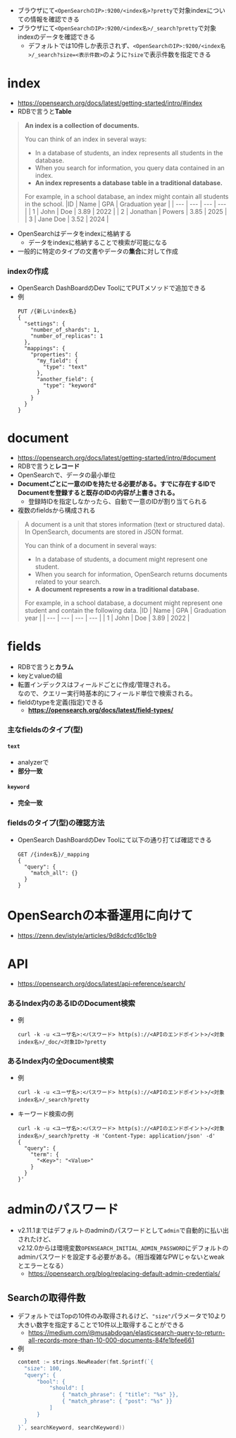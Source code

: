 - ブラウザにて`<OpenSearchのIP>:9200/<index名>?pretty`で対象indexについての情報を確認できる
- ブラウザにて`<OpenSearchのIP>:9200/<index名>/_search?pretty`で対象indexのデータを確認できる
  - デフォルトでは10件しか表示されず、`<OpenSearchのIP>:9200/<index名>/_search?size=<表示件数>`のように`?size`で表示件数を指定できる

# index
- https://opensearch.org/docs/latest/getting-started/intro/#index
- RDBで言うと**Table**
> **An index is a collection of documents.**
>
> You can think of an index in several ways:
>
> - In a database of students, an index represents all students in the database.
> - When you search for information, you query data contained in an index.
> - **An index represents a database table in a traditional database.**
>
>For example, in a school database, an index might contain all students in the school.
> |ID |	Name | GPA | Graduation year |
> | --- | --- | --- | --- |
> | 1	| John | Doe | 3.89 | 2022 |
> | 2 | Jonathan | Powers | 3.85 | 2025 |
> | 3	| Jane Doe | 3.52 | 2024 |
- OpenSearchはデータをindexに格納する
  - データをindexに格納することで検索が可能になる
- 一般的に特定のタイプの文書やデータの**集合**に対して作成

### indexの作成
- OpenSearch DashBoardのDev ToolにてPUTメソッドで追加できる
- 例  
  ```shell
  PUT /{新しいindex名}
  {
    "settings": {
      "number_of_shards": 1,
      "number_of_replicas": 1
    },
    "mappings": {
      "properties": {
        "my_field": {
          "type": "text"
        },
        "another_field": {
          "type": "keyword"
        }
      }
    }
  }
  ```

# document
- https://opensearch.org/docs/latest/getting-started/intro/#document
- RDBで言うと**レコード**
- OpenSearchで、データの最小単位
- **Documentごとに一意のIDを持たせる必要がある。すでに存在するIDでDocumentを登録すると既存のIDの内容が上書きされる。**
  - 登録時IDを指定しなかったら、自動で一意のIDが割り当てられる
- 複数のfieldsから構成される
> A document is a unit that stores information (text or structured data). In OpenSearch, documents are stored in JSON format.
> 
> You can think of a document in several ways:
> - In a database of students, a document might represent one student.
> - When you search for information, OpenSearch returns documents related to your search.
> - **A document represents a row in a traditional database.**
>
> For example, in a school database, a document might represent one student and contain the following data.
> |ID |	Name | GPA | Graduation year |
> | --- | --- | --- | --- |
> | 1	| John | Doe | 3.89 | 2022 |

# fields
- RDBで言うと**カラム**
- keyとvalueの組
- 転置インデックスはフィールドごとに作成/管理される。  
  なので、クエリー実行時基本的にフィールド単位で検索される。
- fieldのtypeを定義(指定)できる
  - **https://opensearch.org/docs/latest/field-types/**
### 主なfieldsのタイプ(型)
#### `text`
- analyzerで
- **部分一致**

#### `keyword`
- **完全一致**

### fieldsのタイプ(型)の確認方法
- OpenSearch DashBoardのDev Toolにて以下の通り打てば確認できる  
  ```shell
  GET /{index名}/_mapping
  {
    "query": {
      "match_all": {}
    }
  }
  ```

# OpenSearchの本番運用に向けて
- https://zenn.dev/istyle/articles/9d8dcfcd16c1b9

# API
- https://opensearch.org/docs/latest/api-reference/search/

### あるIndex内のあるIDのDocument検索
- 例  
  ```shell
  curl -k -u <ユーザ名>:<パスワード> http(s)://<APIのエンドポイント>/<対象index名>/_doc/<対象ID>?pretty
  ```

### あるIndex内の全Document検索
- 例  
  ```shell
  curl -k -u <ユーザ名>:<パスワード> http(s)://<APIのエンドポイント>/<対象index名>/_search?pretty
  ```
- キーワード検索の例  
  ```shell
  curl -k -u <ユーザ名>:<パスワード> http(s)://<APIのエンドポイント>/<対象index名>/_search?pretty -H 'Content-Type: application/json' -d'
  {
    "query": {
      "term": {
        "<Key>": "<Value>"
      }
    }
  }'
  ```

# adminのパスワード
- v2.11.1まではデフォルトのadminのパスワードとして`admin`で自動的に払い出されたけど、  
  v2.12.0からは環境変数`OPENSEARCH_INITIAL_ADMIN_PASSWORD`にデフォルトのadminパスワードを設定する必要がある。（相当複雑なPWじゃないとweakとエラーとなる）
  - https://opensearch.org/blog/replacing-default-admin-credentials/

## Searchの取得件数
- デフォルトではTopの10件のみ取得されるけど、`"size"`パラメータで10より大きい数字を指定することで10件以上取得することができる
  - https://medium.com/@musabdogan/elasticsearch-query-to-return-all-records-more-than-10-000-documents-84fe1bfee661
- 例  
  ```go
  content := strings.NewReader(fmt.Sprintf(`{
    "size": 100,
    "query": {
        "bool": {
            "should": [
                { "match_phrase": { "title": "%s" }},
                { "match_phrase": { "post": "%s" }}
            ]
        }
    }
  }`, searchKeyword, searchKeyword))
  ```